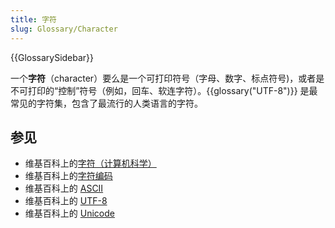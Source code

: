 ```yaml
---
title: 字符
slug: Glossary/Character
---
```


{{GlossarySidebar}}

一个**字符**（character）要么是一个可打印符号（字母、数字、标点符号)，或者是不可打印的“控制”符号（例如，回车、软连字符）。{{glossary("UTF-8")}} 是最常见的字符集，包含了最流行的人类语言的字符。

## 参见

- 维基百科上的[字符（计算机科学）](<https://zh.wikipedia.org/wiki/字符_(计算机科学)>)
- 维基百科上的[字符编码](https://zh.wikipedia.org/wiki/字符编码)
- 维基百科上的 [ASCII](https://zh.wikipedia.org/wiki/ASCII)
- 维基百科上的 [UTF-8](https://zh.wikipedia.org/wiki/UTF-8)
- 维基百科上的 [Unicode](https://zh.wikipedia.org/wiki/Unicode)
